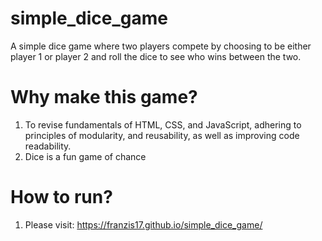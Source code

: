 # simple_dice_game
A simple dice game where two players compete by choosing to be either player 1 or player 2 and
roll the dice to see who wins between the two.

# Why make this game?
1. To revise fundamentals of HTML, CSS, and JavaScript, adhering to principles of modularity,
and reusability, as well as improving code readability.
2. Dice is a fun game of chance

# How to run?
1. Please visit: https://franzis17.github.io/simple_dice_game/
